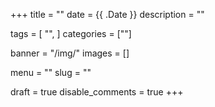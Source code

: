 +++
title = ""
date = {{ .Date }}
description = ""

tags = [
  "",
]
categories = [""]

banner = "/img/"
images = []

menu = ""
slug = ""

draft = true
disable_comments = true
+++

<!--more-->
